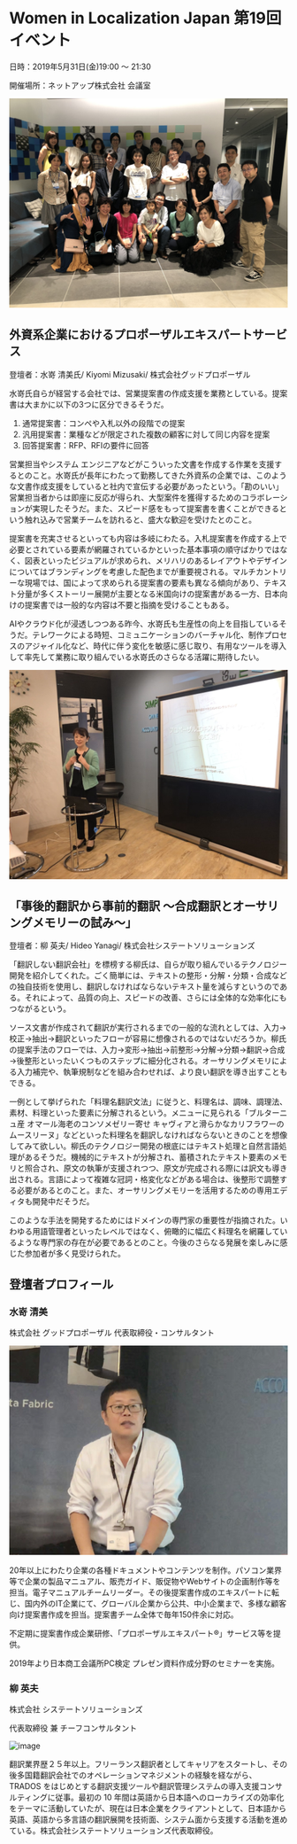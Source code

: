 # Women in Localization Japan 第19回イベント 

日時：2019年5月31日(金)19:00 ～ 21:30

開催場所：ネットアップ株式会社 会議室

![image](./img/19_01.jpg)

## 外資系企業におけるプロポーザルエキスパートサービス
登壇者：水嵜 清美氏/ Kiyomi Mizusaki/ 株式会社グッドプロポーザル 

水嵜氏自らが経営する会社では、営業提案書の作成支援を業務としている。提案書は大まかに以下の3つに区分できるそうだ。
1. 通常提案書：コンペや入札以外の段階での提案
2. 汎用提案書：業種などが限定された複数の顧客に対して同じ内容を提案
3. 回答提案書：RFP、RFIの要件に回答

営業担当やシステム エンジニアなどがこういった文書を作成する作業を支援するとのこと。水嵜氏が長年にわたって勤務してきた外資系の企業では、このような文書作成支援をしていると社内で宣伝する必要があったという。「勘のいい」営業担当者からは即座に反応が得られ、大型案件を獲得するためのコラボレーションが実現したそうだ。また、スピード感をもって提案書を書くことができるという触れ込みで営業チームを訪れると、盛大な歓迎を受けたとのこと。

提案書を充実させるといっても内容は多岐にわたる。入札提案書を作成する上で必要とされている要素が網羅されているかといった基本事項の順守ばかりではなく、図表といったビジュアルが求められ、メリハリのあるレイアウトやデザインについてはブランディングを考慮した配色までが重要視される。マルチカントリーな現場では、国によって求められる提案書の要素も異なる傾向があり、テキスト分量が多くストーリー展開が主要となる米国向けの提案書がある一方、日本向けの提案書では一般的な内容は不要と指摘を受けることもある。

AIやクラウド化が浸透しつつある昨今、水嵜氏も生産性の向上を目指しているそうだ。テレワークによる時短、コミュニケーションのバーチャル化、制作プロセスのアジャイル化など、時代に伴う変化を敏感に感じ取り、有用なツールを導入して率先して業務に取り組んでいる水嵜氏のさらなる活躍に期待したい。

![image](./img/19_02.jpg)

## 「事後的翻訳から事前的翻訳 〜合成翻訳とオーサリングメモリーの試み〜」
登壇者：柳 英夫/ Hideo Yanagi/ 株式会社システートソリューションズ

「翻訳しない翻訳会社」を標榜する柳氏は、自らが取り組んでいるテクノロジー開発を紹介してくれた。ごく簡単には、テキストの整形・分解・分類・合成などの独自技術を使用し、翻訳しなければならないテキスト量を減らすというのである。それによって、品質の向上、スピードの改善、さらには全体的な効率化にもつながるという。

ソース文書が作成されて翻訳が実行されるまでの一般的な流れとしては、入力→校正→抽出→翻訳といったフローが容易に想像されるのではないだろうか。柳氏の提案手法のフローでは、入力→変形→抽出→前整形→分解→分類→翻訳→合成→後整形といったいくつものステップに細分化される。オーサリングメモリによる入力補完や、執筆規制などを組み合わせれば、より良い翻訳を導き出すこともできる。

一例として挙げられた「料理名翻訳文法」に従うと、料理名は、調味、調理法、素材、料理といった要素に分解されるという。メニューに見られる「ブルターニュ産 オマール海老のコンソメゼリー寄せ キャヴィアと滑らかなカリフラワーのムースリーヌ」などといった料理名を翻訳しなければならないときのことを想像してみて欲しい。柳氏のテクノロジー開発の根底にはテキスト処理と自然言語処理があるそうだ。機械的にテキストが分解され、蓄積されたテキスト要素のメモリと照合され、原文の執筆が支援されつつ、原文が完成される際には訳文も導き出される。言語によって複雑な冠詞・格変化などがある場合は、後整形で調整する必要があるとのこと。また、オーサリングメモリーを活用するための専用エディタも開発中だそうだ。

このような手法を開発するためにはドメインの専門家の重要性が指摘された。いわゆる用語管理者といったレベルではなく、俯瞰的に幅広く料理名を網羅しているような専門家の存在が必要であるとのこと。今後のさらなる発展を楽しみに感じた参加者が多く見受けられた。


## 登壇者プロフィール
### 水嵜 清美
株式会社 グッドプロポーザル
代表取締役・コンサルタント

![image](./img/19_03.jpg)

20年以上にわたり企業の各種ドキュメントやコンテンツを制作。パソコン業界等で企業の製品マニュアル、販売ガイド、販促物やWebサイトの企画制作等を担当。電子マニュアルチームリーダー。その後提案書作成のエキスパートに転じ、国内外のIT企業にて、グローバル企業から公共、中小企業まで、多様な顧客向け提案書作成を担当。提案書チーム全体で毎年150件余に対応。

不定期に提案書作成企業研修、「プロポーザルエキスパート®」サービス等を提供。

2019年より日本商工会議所PC検定 プレゼン資料作成分野のセミナーを実施。


### 柳 英夫
株式会社 システートソリューションズ

代表取締役 兼 チーフコンサルタント

![image](./img/18_04.jpg)

翻訳業界歴２５年以上。フリーランス翻訳者としてキャリアをスタートし、その後多国籍翻訳会社でのオペレーションマネジメントの経験を経ながら、TRADOS をはじめとする翻訳支援ツールや翻訳管理システムの導入支援コンサルティングに従事。最初の 10 年間は英語から日本語へのローカライズの効率化をテーマに活動していたが、現在は日本企業をクライアントとして、日本語から英語、英語から多言語の翻訳展開を技術面、システム面から支援する活動を進めている。株式会社システートソリューションズ代表取締役。
